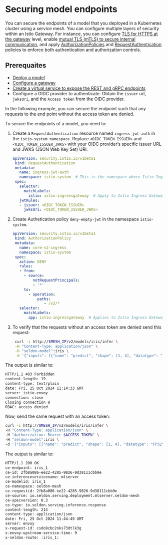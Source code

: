 # Securing model endpoints

You can secure the endpoints of a model that you deployed in a Kubernetes cluster using a service mesh. You can configure multiple layers of security within an Istio Gateway. For instance, you can configure [TLS for HTTPS at the gateway](https://istio.io/latest/docs/tasks/traffic-management/ingress/secure-ingress/#configure-a-tls-ingress-gateway-for-a-single-host) level, enable [mutual TLS (mTLS) to secure internal communication](https://istio.io/latest/docs/tasks/traffic-management/ingress/secure-ingress/#configure-a-mutual-tls-ingress-gateway), and apply [AuthorizationPolicies](https://istio.io/latest/docs/reference/config/security/authorization-policy/) and [RequestAuthentication](https://istio.io/latest/docs/reference/config/security/request_authentication/) policies to enforce both authentication and authorization controls.

## Prerequaites
* [Deploy a model](/kubernetes/service-meshes/istio.md)
* [Configure a gateway](/kubernetes/service-meshes/istio.md)
* [Create a virtual service to expose the REST and gRPC endpoints](/kubernetes/service-meshes/istio.md)
* Configure a OIDC provider to authenticate. Obtain the `issuer` url, `jwksUri`, and the `Access token` from the OIDC provider.

In the following example, you can secure the endpoint such that any requests to the end point without the access token are denied.

To secure the endpoints of a model, you need to:
1. Create a `RequestAuthentication` resource named `ingress-jwt-auth` in the `istio-system namespace`. Replace `<OIDC_TOKEN_ISSUER>` and `<OIDC_TOKEN_ISSUER_JWKS>` with your OIDC provider’s specific issuer URL and JWKS (JSON Web Key Set) URI.
   ```yaml
   apiVersion: security.istio.io/v1beta1
    kind: RequestAuthentication
    metadata:
      name: ingress-jwt-auth
      namespace: istio-system  # This is the namespace where Istio Ingress Gateway usually resides
    spec:
      selector:
        matchLabels:
          istio: istio-ingressgateway  # Apply to Istio Ingress Gateway pods
      jwtRules:
      - issuer: <OIDC_TOKEN_ISSUER>
        jwksUri: <OIDC_TOKEN_ISSUER_JWKS>
    ```    

2. Create Authetication policy `deny-empty-jwt` in the namespace `istio-system`.
   ```yaml
   apiVersion: security.istio.io/v1beta1
    kind: AuthorizationPolicy
    metadata:
      name: core-v2-ingress
      namespace: istio-system
    spec:
      action: DENY
      rules:
      - from:
        - source:
            notRequestPrincipals:
            - '*'
        to:
          - operation:
              paths:
                 - /v2/*    
      selector:
        matchLabels:
          app: istio-ingressgateway  # Applies to Istio Ingress Gateway pods
    ``` 
3. To verify that the requests without an access token are denied send this request:
   ```bash
    curl -i http://$MESH_IP/v2/models/iris/infer \
    -H "Content-Type: application/json" \
    -H "seldon-model":iris \
    -d '{"inputs": [{"name": "predict", "shape": [1, 4], "datatype": "FP32", "data": [[1, 2, 3, 4]]}]}'
    ``` 
  The output is similar to:
  ```bash
  HTTP/1.1 403 Forbidden
  content-length: 19
  content-type: text/plain  
  date: Fri, 25 Oct 2024 11:14:33 GMT
  server: istio-envoy
  connection: close
  Closing connection 0
  RBAC: access denied
  ```
  Now, send the same request with an access token:
  ```bash
  curl -i http://$MESH_IP/v2/models/iris/infer \
  -H "Content-Type: application/json" \
  -H "Authorization: Bearer $ACCESS_TOKEN" \
  -H "seldon-model":iris \
  -d '{"inputs": [{"name": "predict", "shape": [1, 4], "datatype": "FP32", "data": [[1, 2, 3, 4]]}]}'
  ```
  The output is similar to:
  ```bash
  HTTP/1.1 200 OK
  ce-endpoint: iris_1
  ce-id: 2fb8a086-ee22-4285-9826-9d38111cbb9e
  ce-inferenceservicename: mlserver
  ce-modelid: iris_1
  ce-namespace: seldon-mesh
  ce-requestid: 2fb8a086-ee22-4285-9826-9d38111cbb9e
  ce-source: io.seldon.serving.deployment.mlserver.seldon-mesh
  ce-specversion: 0.3
  ce-type: io.seldon.serving.inference.response
  content-length: 213
  content-type: application/json
  date: Fri, 25 Oct 2024 11:44:49 GMT
  server: envoy
  x-request-id: csdo9cbc2nks73dtlk3g
  x-envoy-upstream-service-time: 9
  x-seldon-route: :iris_1:
  ```

